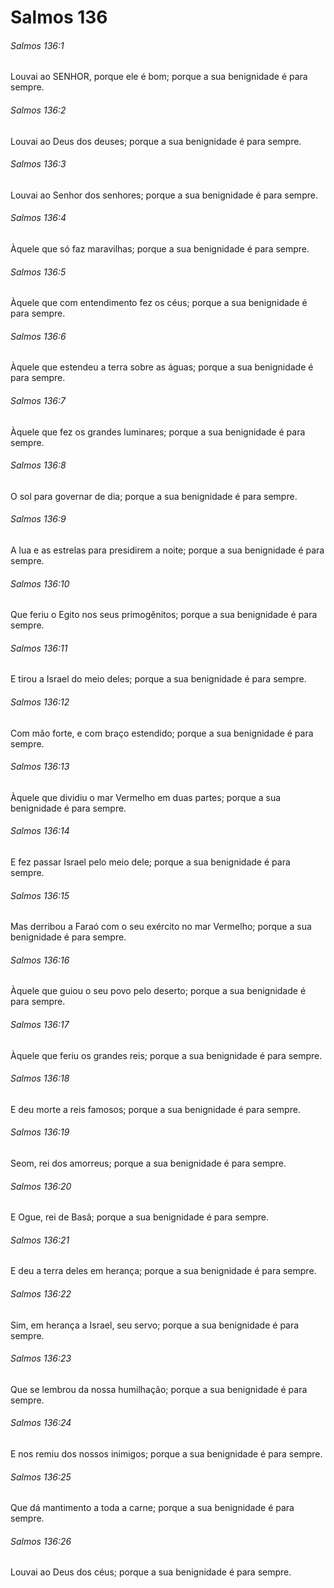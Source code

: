 # Salmos 136

###### Salmos 136:1

Louvai ao SENHOR, porque ele é bom; porque a sua benignidade é para sempre.

###### Salmos 136:2

Louvai ao Deus dos deuses; porque a sua benignidade é para sempre.

###### Salmos 136:3

Louvai ao Senhor dos senhores; porque a sua benignidade é para sempre.

###### Salmos 136:4

Àquele que só faz maravilhas; porque a sua benignidade é para sempre.

###### Salmos 136:5

Àquele que com entendimento fez os céus; porque a sua benignidade é para sempre.

###### Salmos 136:6

Àquele que estendeu a terra sobre as águas; porque a sua benignidade é para sempre.

###### Salmos 136:7

Àquele que fez os grandes luminares; porque a sua benignidade é para sempre.

###### Salmos 136:8

O sol para governar de dia; porque a sua benignidade é para sempre.

###### Salmos 136:9

A lua e as estrelas para presidirem a noite; porque a sua benignidade é para sempre.

###### Salmos 136:10

Que feriu o Egito nos seus primogênitos; porque a sua benignidade é para sempre.

###### Salmos 136:11

E tirou a Israel do meio deles; porque a sua benignidade é para sempre.

###### Salmos 136:12

Com mão forte, e com braço estendido; porque a sua benignidade é para sempre.

###### Salmos 136:13

Àquele que dividiu o mar Vermelho em duas partes; porque a sua benignidade é para sempre.

###### Salmos 136:14

E fez passar Israel pelo meio dele; porque a sua benignidade é para sempre.

###### Salmos 136:15

Mas derribou a Faraó com o seu exército no mar Vermelho; porque a sua benignidade é para sempre.

###### Salmos 136:16

Àquele que guiou o seu povo pelo deserto; porque a sua benignidade é para sempre.

###### Salmos 136:17

Àquele que feriu os grandes reis; porque a sua benignidade é para sempre.

###### Salmos 136:18

E deu morte a reis famosos; porque a sua benignidade é para sempre.

###### Salmos 136:19

Seom, rei dos amorreus; porque a sua benignidade é para sempre.

###### Salmos 136:20

E Ogue, rei de Basã; porque a sua benignidade é para sempre.

###### Salmos 136:21

E deu a terra deles em herança; porque a sua benignidade é para sempre.

###### Salmos 136:22

Sim, em herança a Israel, seu servo; porque a sua benignidade é para sempre.

###### Salmos 136:23

Que se lembrou da nossa humilhação; porque a sua benignidade é para sempre.

###### Salmos 136:24

E nos remiu dos nossos inimigos; porque a sua benignidade é para sempre.

###### Salmos 136:25

Que dá mantimento a toda a carne; porque a sua benignidade é para sempre.

###### Salmos 136:26

Louvai ao Deus dos céus; porque a sua benignidade é para sempre.

